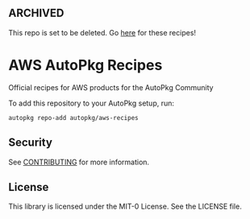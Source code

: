 
## ARCHIVED

This repo is set to be deleted. Go [here](https://github.com/autopkg/aws-recipes) for these recipes!

# AWS AutoPkg Recipes

Official recipes for AWS products for the AutoPkg Community

To add this repository to your AutoPkg setup, run:

    autopkg repo-add autopkg/aws-recipes

## Security

See [CONTRIBUTING](CONTRIBUTING.md#security-issue-notifications) for more information.

## License

This library is licensed under the MIT-0 License. See the LICENSE file.
